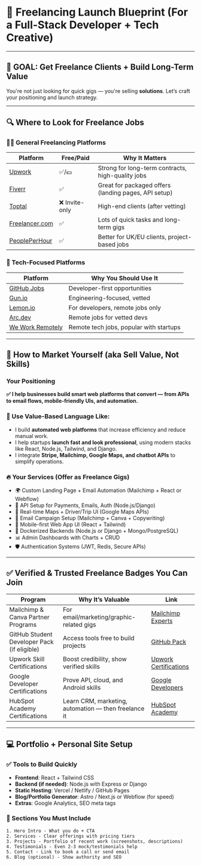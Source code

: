 # 🚀 Freelancing Launch Blueprint (For a Full-Stack Developer + Tech Creative)

---

## 🎯 GOAL: Get Freelance Clients + Build Long-Term Value

You're not just looking for quick gigs — you're selling **solutions**.
Let’s craft your positioning and launch strategy.

---

## 🔍 Where to Look for Freelance Jobs

### 🧑‍💻 General Freelancing Platforms
| Platform       | Free/Paid | Why It Matters                                      |
|----------------|-----------|------------------------------------------------------|
| [Upwork](https://upwork.com)         | ✅/💵     | Strong for long-term contracts, high-quality jobs |
| [Fiverr](https://fiverr.com)         | ✅         | Great for packaged offers (landing pages, API setup) |
| [Toptal](https://toptal.com)         | ❌ Invite-only | High-end clients (after vetting)                   |
| [Freelancer.com](https://freelancer.com) | ✅         | Lots of quick tasks and long-term gigs             |
| [PeoplePerHour](https://peopleperhour.com) | ✅         | Better for UK/EU clients, project-based jobs        |

### 🔧 Tech-Focused Platforms
| Platform              | Why You Should Use It                            |
|-----------------------|--------------------------------------------------|
| [GitHub Jobs](https://jobs.github.com/)        | Developer-first opportunities                         |
| [Gun.io](https://www.gun.io/)                 | Engineering-focused, vetted                           |
| [Lemon.io](https://lemon.io/)                 | For developers, remote jobs only                      |
| [Arc.dev](https://arc.dev)                    | Remote jobs for vetted devs                           |
| [We Work Remotely](https://weworkremotely.com/) | Remote tech jobs, popular with startups               |

---

## 📣 How to Market Yourself (aka Sell Value, Not Skills)

### Your Positioning
**✅ I help businesses build smart web platforms that convert — from APIs to email flows, mobile-friendly UIs, and automation.**

### 🧠 Use Value-Based Language Like:
- I build **automated web platforms** that increase efficiency and reduce manual work.
- I help startups **launch fast and look professional**, using modern stacks like React, Node.js, Tailwind, and Django.
- I integrate **Stripe, Mailchimp, Google Maps, and chatbot APIs** to simplify operations.

### 🔥 Your Services (Offer as Freelance Gigs)
- 🌍 Custom Landing Page + Email Automation (Mailchimp + React or Webflow)
- 🧾 API Setup for Payments, Emails, Auth (Node.js/Django)
- 🚚 Real-time Maps + Driver/Trip UI (Google Maps APIs)
- 📩 Email Campaign Setup (Mailchimp + Canva + Copywriting)
- 📱 Mobile-first Web App UI (React + Tailwind)
- 🔧 Dockerized Backends (Node.js or Django + Mongo/PostgreSQL)
- 📊 Admin Dashboards with Charts + CRUD
- 🛡️ Authentication Systems (JWT, Redis, Secure APIs)

---

## ✅ Verified & Trusted Freelance Badges You Can Join

| Program                                | Why It’s Valuable                                | Link                               |
|----------------------------------------|--------------------------------------------------|------------------------------------|
| Mailchimp & Canva Partner Programs     | For email/marketing/graphic-related gigs         | [Mailchimp Experts](https://experts.mailchimp.com/) |
| GitHub Student Developer Pack (if eligible) | Access tools free to build projects               | [GitHub Pack](https://education.github.com/pack) |
| Upwork Skill Certifications            | Boost credibility, show verified skills          | [Upwork Certifications](https://support.upwork.com/hc/en-us/articles/360051198254) |
| Google Developer Certifications        | Prove API, cloud, and Android skills             | [Google Developers](https://developers.google.com/) |
| HubSpot Academy Certifications         | Learn CRM, marketing, automation — then freelance it | [HubSpot Academy](https://academy.hubspot.com/) |

---

## 💻 Portfolio + Personal Site Setup

### ✅ Tools to Build Quickly
- **Frontend**: React + Tailwind CSS
- **Backend (if needed)**: Node.js with Express or Django
- **Static Hosting**: Vercel / Netlify / GitHub Pages
- **Blog/Portfolio Generator**: Astro / Next.js or Webflow (for speed)
- **Extras**: Google Analytics, SEO meta tags

### 🧩 Sections You Must Include
```text
1. Hero Intro - What you do + CTA
2. Services - Clear offerings with pricing tiers
3. Projects - Portfolio of recent work (screenshots, descriptions)
4. Testimonials - Even 2-3 mock/testimonials help
5. Contact - Link to book a call or send email
6. Blog (optional) - Show authority and SEO

